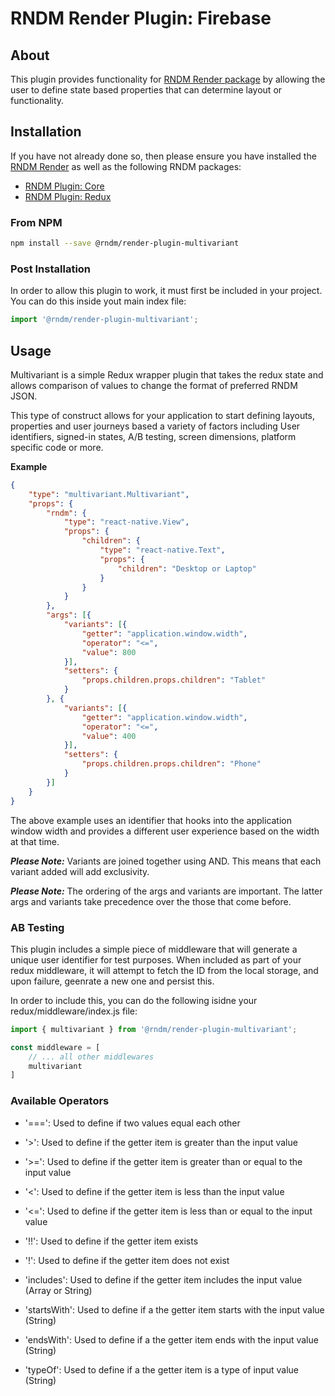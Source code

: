 # RNDM Render Plugin: Firebase

## About

This plugin provides functionality for [RNDM Render package](https://github.com/rndm-com/rndm-render) by allowing the user to define state based properties that can determine layout or functionality.

## Installation

If you have not already done so, then please ensure you have installed the [RNDM Render](https://github.com/rndm-com/rndm-render) as well as the following RNDM packages:

- [RNDM Plugin: Core](https://github.com/rndm-com/rndm-render-plugin-core)
- [RNDM Plugin: Redux](https://github.com/rndm-com/rndm-render-plugin-redux)

### From NPM

```sh
npm install --save @rndm/render-plugin-multivariant
```

### Post Installation

In order to allow this plugin to work, it must first be included in your project. You can do this inside yout main index file:

```javascript
import '@rndm/render-plugin-multivariant';
```

## Usage

Multivariant is a simple Redux wrapper plugin that takes the redux state and allows comparison of values to change the format of preferred RNDM JSON.

This type of construct allows for your application to start defining layouts, properties and user journeys based a variety of factors including User identifiers, signed-in states, A/B testing, screen dimensions, platform specific code or more.

**Example**

```JSON
{
    "type": "multivariant.Multivariant",
    "props": {
        "rndm": {
            "type": "react-native.View",
            "props": {
                "children": {
                    "type": "react-native.Text",
                    "props": {
                        "children": "Desktop or Laptop"
                    }
                }
            }
        },
        "args": [{
            "variants": [{
                "getter": "application.window.width",
                "operator": "<=",
                "value": 800
            }],
            "setters": {
                "props.children.props.children": "Tablet"
            }
        }, {
            "variants": [{
                "getter": "application.window.width",
                "operator": "<=",
                "value": 400
            }],
            "setters": {
                "props.children.props.children": "Phone"
            }
        }]
    }
}
```

The above example uses an identifier that hooks into the application window width and provides a different user experience based on the width at that time.

**_Please Note:_** Variants are joined together using AND. This means that each variant added will add exclusivity.

**_Please Note:_** The ordering of the args and variants are important. The latter args and variants take precedence over the those that come before.

### AB Testing

This plugin includes a simple piece of middleware that will generate a unique user identifier for test purposes. When included as part of your redux middleware, it will attempt to fetch the ID from the local storage, and upon failure, geenrate a new one and persist this.

In order to include this, you can do the following isidne your redux/middleware/index.js file:

```javascript
import { multivariant } from '@rndm/render-plugin-multivariant';

const middleware = [
    // ... all other middlewares
    multivariant
]
```

### Available Operators

- '===': Used to define if two values equal each other

- '>': Used to define if the getter item is greater than the input value

- '>=': Used to define if the getter item is greater than or equal to the input value

- '<': Used to define if the getter item is less than the input value

- '<=': Used to define if the getter item is less than or equal to the input value

- '!!': Used to define if the getter item exists

- '!': Used to define if the getter item does not exist

- 'includes': Used to define if the getter item includes the input value (Array or String)

- 'startsWith': Used to define if a the getter item starts with the input value (String)

- 'endsWith': Used to define if a the getter item ends with the input value (String)

- 'typeOf': Used to define if a the getter item is a type of input value (String)
